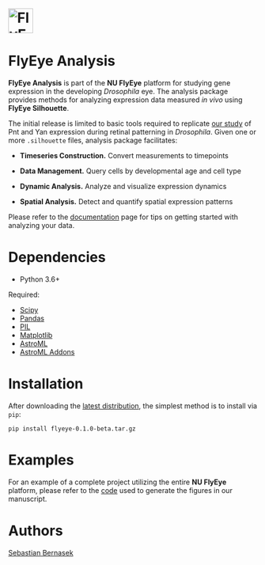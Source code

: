 # <img alt="FlyEye Analysis" src="flyeye/_static/img/analysis_logo.png" height="50">


FlyEye Analysis
===============

**FlyEye Analysis** is part of the **NU FlyEye** platform for studying gene expression in the developing *Drosophila* eye. The analysis package provides methods for analyzing expression data measured *in vivo* using **FlyEye Silhouette**.

The initial release is limited to basic tools required to replicate [our study](https://github.com/sebastianbernasek/pnt_yan_ratio) of Pnt and Yan expression during retinal patterning in *Drosophila*. Given one or more ``.silhouette`` files, analysis package facilitates:

   - **Timeseries Construction.** Convert measurements to timepoints

   - **Data Management.** Query cells by developmental age and cell type

   - **Dynamic Analysis.** Analyze and visualize expression dynamics

   - **Spatial Analysis.** Detect and quantify spatial expression patterns


Please refer to the [documentation](https://sebastianbernasek.github.io/flyeye/index.html#) page for tips on getting started with analyzing your data.


Dependencies
============

 - Python 3.6+

Required:

 - [Scipy](https://www.scipy.org/)
 - [Pandas](https://pandas.pydata.org/)
 - [PIL](https://pillow.readthedocs.io/en/5.2.x/)
 - [Matplotlib](https://matplotlib.org/)
 - [AstroML](https://pypi.org/project/astroML/)
 - [AstroML Addons](https://github.com/astroML/astroML_addons)


Installation
============

After downloading the [latest distribution](https://github.com/sebastianbernasek/flyeye/archive/v0.1.0-beta.tar.gz), the simplest method is to install via ``pip``:

    pip install flyeye-0.1.0-beta.tar.gz


Examples
========

For an example of a complete project utilizing the entire **NU FlyEye** platform, please refer to the [code](https://github.com/sebastianbernasek/pnt_yan_ratio) used to generate the figures in our manuscript.


Authors
=======

[Sebastian Bernasek](https://github.com/sebastianbernasek)
